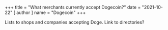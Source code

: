 +++
title = "What merchants currently accept Dogecoin?"
date = "2021-10-22"
[ author ]
  name = "Dogecoin"
+++

Lists to shops and companies accepting Doge. Link to directories?